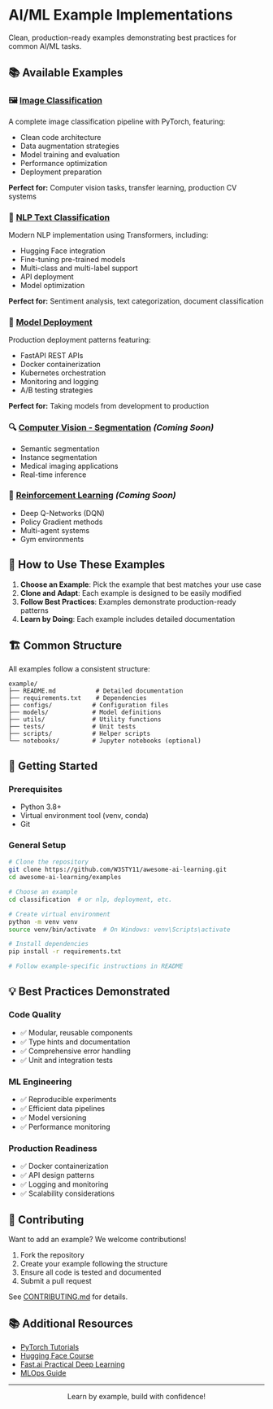 # AI/ML Example Implementations

Clean, production-ready examples demonstrating best practices for common AI/ML tasks.

## 📚 Available Examples

### 🖼️ [Image Classification](./classification/)
A complete image classification pipeline with PyTorch, featuring:
- Clean code architecture
- Data augmentation strategies
- Model training and evaluation
- Performance optimization
- Deployment preparation

**Perfect for:** Computer vision tasks, transfer learning, production CV systems

### 📝 [NLP Text Classification](./nlp/)
Modern NLP implementation using Transformers, including:
- Hugging Face integration
- Fine-tuning pre-trained models
- Multi-class and multi-label support
- API deployment
- Model optimization

**Perfect for:** Sentiment analysis, text categorization, document classification

### 🚀 [Model Deployment](./deployment/)
Production deployment patterns featuring:
- FastAPI REST APIs
- Docker containerization
- Kubernetes orchestration
- Monitoring and logging
- A/B testing strategies

**Perfect for:** Taking models from development to production

### 🔍 [Computer Vision - Segmentation](./segmentation/) *(Coming Soon)*
- Semantic segmentation
- Instance segmentation
- Medical imaging applications
- Real-time inference

### 🤖 [Reinforcement Learning](./rl/) *(Coming Soon)*
- Deep Q-Networks (DQN)
- Policy Gradient methods
- Multi-agent systems
- Gym environments

## 🎯 How to Use These Examples

1. **Choose an Example**: Pick the example that best matches your use case
2. **Clone and Adapt**: Each example is designed to be easily modified
3. **Follow Best Practices**: Examples demonstrate production-ready patterns
4. **Learn by Doing**: Each example includes detailed documentation

## 🏗️ Common Structure

All examples follow a consistent structure:
```
example/
├── README.md           # Detailed documentation
├── requirements.txt    # Dependencies
├── configs/           # Configuration files
├── models/            # Model definitions
├── utils/             # Utility functions
├── tests/             # Unit tests
├── scripts/           # Helper scripts
└── notebooks/         # Jupyter notebooks (optional)
```

## 🚀 Getting Started

### Prerequisites
- Python 3.8+
- Virtual environment tool (venv, conda)
- Git

### General Setup
```bash
# Clone the repository
git clone https://github.com/W3STY11/awesome-ai-learning.git
cd awesome-ai-learning/examples

# Choose an example
cd classification  # or nlp, deployment, etc.

# Create virtual environment
python -m venv venv
source venv/bin/activate  # On Windows: venv\Scripts\activate

# Install dependencies
pip install -r requirements.txt

# Follow example-specific instructions in README
```

## 💡 Best Practices Demonstrated

### Code Quality
- ✅ Modular, reusable components
- ✅ Type hints and documentation
- ✅ Comprehensive error handling
- ✅ Unit and integration tests

### ML Engineering
- ✅ Reproducible experiments
- ✅ Efficient data pipelines
- ✅ Model versioning
- ✅ Performance monitoring

### Production Readiness
- ✅ Docker containerization
- ✅ API design patterns
- ✅ Logging and monitoring
- ✅ Scalability considerations

## 🤝 Contributing

Want to add an example? We welcome contributions!

1. Fork the repository
2. Create your example following the structure
3. Ensure all code is tested and documented
4. Submit a pull request

See [CONTRIBUTING.md](../CONTRIBUTING.md) for details.

## 📚 Additional Resources

- [PyTorch Tutorials](https://pytorch.org/tutorials/)
- [Hugging Face Course](https://huggingface.co/course)
- [Fast.ai Practical Deep Learning](https://course.fast.ai/)
- [MLOps Guide](https://ml-ops.org/)

---

<div align="center">
  <p>Learn by example, build with confidence!</p>
</div>